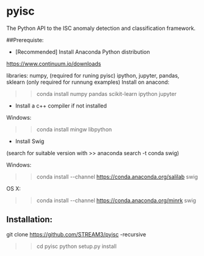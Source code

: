 # pyisc

The Python API to the ISC anomaly detection and classification framework.

##Prerequiste:

* [Recommended] Install Anaconda Python distribution 

https://www.continuum.io/downloads

libraries: numpy, (required for runing pyisc)
           ipython, jupyter, pandas, sklearn (only required for runnung examples)
Install on anacond: 
  >> conda install numpy pandas scikit-learn  ipython jupyter

* Install a c++ compiler if not installed

Windows:
  >> conda install mingw libpython

* Install Swig

(search for suitable version with >> anaconda search -t conda swig)

Windows:
  >> conda install --channel https://conda.anaconda.org/salilab swig

OS X:
>> conda install --channel https://conda.anaconda.org/minrk swig


## Installation:

git clone https://github.com/STREAM3/pyisc -recursive

>> cd pyisc
>> python setup.py install


